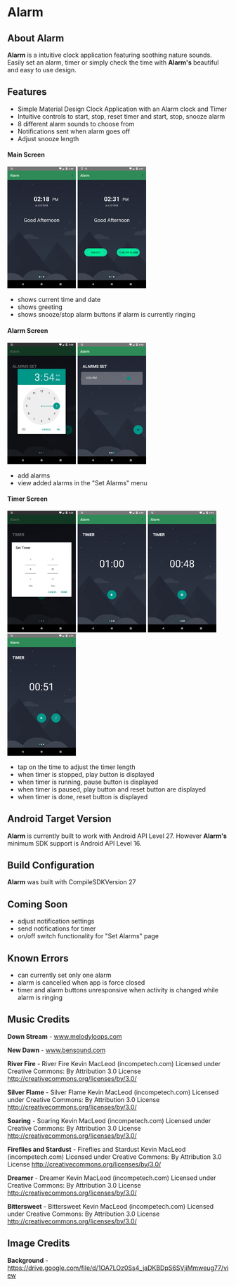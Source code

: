 # Alarm

## About Alarm ##

**Alarm** is a intuitive clock application featuring soothing nature sounds. Easily set an alarm, timer or simply check the time with **Alarm's** beautiful and easy to use design.

## Features ##

- Simple Material Design Clock Application with an Alarm clock and Timer
- Intuitive controls to start, stop, reset timer and start, stop, snooze alarm
- 8 different alarm sounds to choose from
- Notifications sent when alarm goes off
- Adjust snooze length

#### Main Screen ####

<img src="alarm_screenshots/Screenshot_1529504313.png" width="156"> <img src="alarm_screenshots/Screenshot_1529505118.png" width="156">

- shows current time and date
- shows greeting
- shows snooze/stop alarm buttons if alarm is currently ringing

#### Alarm Screen ####

<img src="alarm_screenshots/Screenshot_1529510058.png" width="156"> <img src="alarm_screenshots/Screenshot_1529510067.png" width="156">

- add alarms
- view added alarms in the "Set Alarms" menu

#### Timer Screen ####

<img src="alarm_screenshots/Screenshot_1529510046.png" width="156"> <img src="alarm_screenshots/Screenshot_1529504323.png" width="156"> <img src="alarm_screenshots/Screenshot_1529504352.png" width="156"> <img src="alarm_screenshots/Screenshot_1529504347.png" width="156">

- tap on the time to adjust the timer length
- when timer is stopped, play button is displayed
- when timer is running, pause button is displayed
- when timer is paused, play button and reset button are displayed
- when timer is done, reset button is displayed

## Android Target Version ##

**Alarm** is currently built to work with Android API Level 27. However **Alarm's** minimum SDK support is Android API Level 16.

## Build Configuration ##

**Alarm** was built with CompileSDKVersion 27

## Coming Soon ##

- adjust notification settings
- send notifications for timer
- on/off switch functionality for "Set Alarms" page

## Known Errors ##

- can currently set only one alarm
- alarm is cancelled when app is force closed
- timer and alarm buttons unresponsive when activity is changed while alarm is ringing

## Music Credits ##

**Down Stream** - www.melodyloops.com

**New Dawn** - www.bensound.com

**River Fire** - River Fire Kevin MacLeod (incompetech.com)
Licensed under Creative Commons: By Attribution 3.0 License
http://creativecommons.org/licenses/by/3.0/

**Silver Flame** - Silver Flame Kevin MacLeod (incompetech.com)
Licensed under Creative Commons: By Attribution 3.0 License
http://creativecommons.org/licenses/by/3.0/

**Soaring** - Soaring Kevin MacLeod (incompetech.com)
Licensed under Creative Commons: By Attribution 3.0 License
http://creativecommons.org/licenses/by/3.0/

**Fireflies and Stardust** - Fireflies and Stardust Kevin MacLeod (incompetech.com)
Licensed under Creative Commons: By Attribution 3.0 License
http://creativecommons.org/licenses/by/3.0/

**Dreamer** - Dreamer Kevin MacLeod (incompetech.com)
Licensed under Creative Commons: By Attribution 3.0 License
http://creativecommons.org/licenses/by/3.0/

**Bittersweet** - Bittersweet Kevin MacLeod (incompetech.com)
Licensed under Creative Commons: By Attribution 3.0 License
http://creativecommons.org/licenses/by/3.0/

## Image Credits ##

**Background** - https://drive.google.com/file/d/1OA7LOz0Ss4_jaDKBDpS6SVjiMmweug77/view
